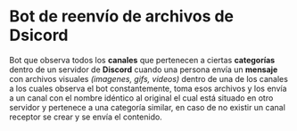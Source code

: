 # Bot de reenvío de archivos de Dsicord

Bot que observa todos los **canales** que pertenecen a ciertas **categorías** dentro de un servidor de **Discord** cuando una persona envía un **mensaje** con archivos visuales *(imagenes, gifs, videos)* dentro de una de los canales a los cuales observa el bot constantemente, toma esos archivos y los envía a un canal con el nombre idéntico al original el cual está situado en otro servidor y pertenece a una categoría similar, en caso de no existir un canal receptor se crear y se envía el contenido.